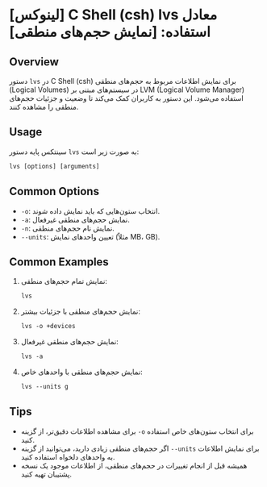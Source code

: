 # [لینوکس] C Shell (csh) lvs معادل استفاده: [نمایش حجم‌های منطقی]

## Overview
دستور `lvs` در C Shell (csh) برای نمایش اطلاعات مربوط به حجم‌های منطقی (Logical Volumes) در سیستم‌های مبتنی بر LVM (Logical Volume Manager) استفاده می‌شود. این دستور به کاربران کمک می‌کند تا وضعیت و جزئیات حجم‌های منطقی را مشاهده کنند.

## Usage
سینتکس پایه دستور `lvs` به صورت زیر است:

```csh
lvs [options] [arguments]
```

## Common Options
- `-o`: انتخاب ستون‌هایی که باید نمایش داده شوند.
- `-a`: نمایش حجم‌های منطقی غیرفعال.
- `-n`: نمایش نام حجم‌های منطقی.
- `--units`: تعیین واحدهای نمایش (مثلاً MB، GB).

## Common Examples
1. نمایش تمام حجم‌های منطقی:
   ```csh
   lvs
   ```

2. نمایش حجم‌های منطقی با جزئیات بیشتر:
   ```csh
   lvs -o +devices
   ```

3. نمایش حجم‌های منطقی غیرفعال:
   ```csh
   lvs -a
   ```

4. نمایش حجم‌های منطقی با واحدهای خاص:
   ```csh
   lvs --units g
   ```

## Tips
- برای مشاهده اطلاعات دقیق‌تر، از گزینه `-o` برای انتخاب ستون‌های خاص استفاده کنید.
- اگر حجم‌های منطقی زیادی دارید، می‌توانید از گزینه `--units` برای نمایش اطلاعات به واحدهای دلخواه استفاده کنید.
- همیشه قبل از انجام تغییرات در حجم‌های منطقی، از اطلاعات موجود یک نسخه پشتیبان تهیه کنید.